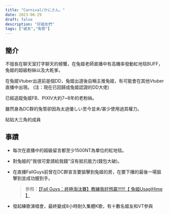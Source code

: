 ```yaml
---
title: "Carnival/かにさん。"
date: 2023-06-29
draft: false
description: "好姬友們"
tags: ["姬友","兔管"]
---
```


## 簡介

不擅長在聊天室打字聊天的螃蟹，在兔姬老師直播中有高機率發動紅地毯BUFF，兔姬的超級粉絲以及大乾爹。

在兔姬Vtuber出道前是個DD，兔姬出道後自稱主推兔姬，有可能會在其他Vtuber直播中出現。 (注：現在已回歸成兔姬認證的DD大佬)

已經追蹤兔姬FB、PIXIV大約7~8年的老粉絲。

雖然身為DC群的兔管卻因為太過優しい至今並未/甚少使用過其權力。

貼貼大三角的成員

## 事蹟

- 每次在直播中的超級留言都至少1500NT為單位的紅地毯。

- 對兔姬的"我很可愛請給我錢"沒有抵抗能力(錢包大破)。

- 在直播FallGuys前曾在DC群宣言要狙擊到兔姬的房，在要下播的最後一場狙擊到並成功握到手。

    > 參照：[【Fall Guys：終極淘汰賽】教練我好想贏!!!!!!【 兔姬UsagiHime 】](https://www.youtube.com/live/p7LJh8jzSII?feature=share)

- 發起練歌演唱會，最終變成8小時耐久集體K歌，有十數名姬友和VT參與
